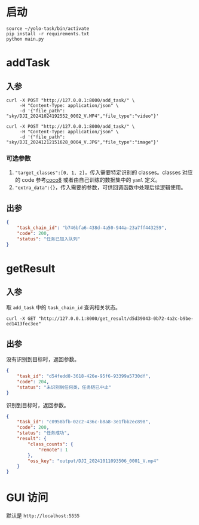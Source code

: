# 启动

``` shell
source ~/yolo-task/bin/activate
pip install -r requirements.txt
python main.py
```
# addTask
## 入参

``` shell
curl -X POST "http://127.0.0.1:8000/add_task/" \
     -H "Content-Type: application/json" \
     -d '{"file_path": "sky/DJI_20241024192552_0002_V.MP4","file_type":"video"}'
```

``` shell
curl -X POST "http://127.0.0.1:8000/add_task/" \
     -H "Content-Type: application/json" \
     -d '{"file_path": "sky/DJI_20241212151628_0004_V.JPG","file_type":"image"}'
```
### 可选参数
1. `"target_classes":[0, 1, 2]`，传入需要特定识别的 classes。classes 对应的 code 参考[coco8](https://github.com/ultralytics/ultralytics/blob/main/ultralytics/cfg/datasets/coco8.yaml) 或者由自己训练的数据集中的 `yaml` 定义。
2. `"extra_data":{}`，传入需要的参数，可供回调函数中处理后续逻辑使用。

## 出参

``` json
{
    "task_chain_id": "b746bfa6-438d-4a50-944a-23a7ff443259",
    "code": 200,
    "status": "任务已加入队列"
}
```

# getResult
## 入参

取 `add_task` 中的 `task_chain_id` 查询相关状态。

``` shell
curl -X GET "http://127.0.0.1:8000/get_result/d5d39043-0b72-4a2c-b9be-ed1413fec3ee"
```

## 出参

没有识别到目标时，返回参数。

``` json
{
    "task_id": "d54fedd8-3618-426e-95f6-93399a5730df",
    "code": 204,
    "status": "未识别到任何类，任务链已中止"
}
```

识别到目标时，返回参数。

``` json
{
    "task_id": "c0958bfb-02c2-436c-b8a8-3e1fbb2ec898",
    "code": 200,
    "status": "任务成功",
    "result": {
        "class_counts": {
            "remote": 1
        },
        "oss_key": "output/DJI_20241011093506_0001_V.mp4"
    }
}
```

# GUI 访问

默认是 `http://localhost:5555`

